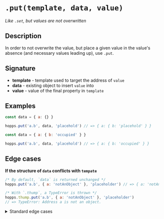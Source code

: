 # `.put(template, data, value)`
_Like `.set`, but values are not overwritten_

## Description
In order to not overwrite the value, but place a given value in the value's absence (and necessary values leading up), use `.put`.

## Signature
 - **template** - template used to target the address of `value`
 - **data** - existing object to insert `value` into
 - **value** - value of the final property in `template`

## Examples
```js
const data = { a: {} }

hopps.put('a.b', data, 'placehold') // => { a: { b: 'placehold' } }
```

```js
const data = { a: { b: 'occupied' } }

hopps.put('a.b', data, 'placehold') // => { a: { b: 'occupied' } }
```

## Edge cases

**If the structure of `data` conflicts with `tempate`**
```js
/* By default, `data` is returned unchanged */
hopps.put('a.b', { a: 'notAnObject' }, 'placeholder') // => { a: 'notAnObject' }

/* With `.thump`, a TypeError is thrown */
hopps.thump.put('a.b', { a: 'notAnObject' }, 'placeholder')
// => TypeError: Address a is not an object.
```

<details>
  <summary>Standard edge cases</summary>

  **If `template` is not a string nor an array:**
  ```js
  /* By default, `data` is returned unchanged */
  hopps.set(42, { a: 'carrot' }, 'hi!') // => { a: 'carrot' }

  /* With `.thump`, a TypeError is thrown */
  hopps.thump.set(42, { a: 'carrot' }, 'hi!')
  // => TypeError: template must be of type string or array, recieved number.
  ```

  **If `data` is not an object:**
  ```js
  /* By default, an empty object is used in place, so that the insertion may take place */
  hopps.set('a.b.c', null, 'hi!') // => { a: { b: { c: 'hi!' } } }

  /* With `.thump`, a TypeError is thrown */
  hopps.thump.set('a.b.c', null, 'hi!') // => TypeError: data must be an object, recieved null.
  ```

  **If `value` is undefined:**
  ```js
  /* By default, `value` is set to undefined */
  hopps.set('a.b', {}, undefined) // => { a: { b: undefined } }

  /* With `.thump`, a TypeError is thrown */
  hopps.thump.set('a.b', {}, undefined) // => TypeError: value must be specified, recieved undefined.
  ```
</details>